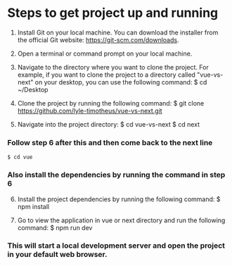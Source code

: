 # Steps to get project up and running

1. Install Git on your local machine. You can download the installer from the official Git website: https://git-scm.com/downloads.

2. Open a terminal or command prompt on your local machine.

3. Navigate to the directory where you want to clone the project. For example, if you want to clone the project to a directory called "vue-vs-next" on your desktop, you can use the following command:
   $ cd ~/Desktop

4. Clone the project by running the following command:
   $ git clone https://github.com/lyle-timotheus/vue-vs-next.git

5. Navigate into the project directory:
   $ cd vue-vs-next
   $ cd next

### Follow step 6 after this and then come back to the next line

    $ cd vue

### Also install the dependencies by running the command in step 6

6. Install the project dependencies by running the following command:
   $ npm install

7. Go to view the application in vue or next directory and run the following command:
   $ npm run dev

### This will start a local development server and open the project in your default web browser.
